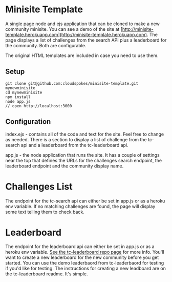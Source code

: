 # Minisite Template

A single page node and ejs application that can be cloned to make a new community minisite. You can see a demo of the site at [http://minisite-template.herokuapp.com](http://minisite-template.herokuapp.com). The page displays a list of challenges from the search API plus a leaderboard for the community. Both are configurable. 

The original HTML templates are included in case you need to use them.

## Setup

    git clone git@github.com:cloudspokes/minisite-template.git mynewminisite
    cd mynewminisite
    npm install
    node app.js
    // open http://localhost:3000

## Configuration

index.ejs - contains all of the code and text for the site. Feel free to change as needed. There is a section to display a list of challenge from the tc-search api and a leaderboard from the tc-leaderboard api.

app.js - the node application that runs the site. It has a couple of settings near the top that defines the URLs for the challenges search endpoint,  the leaderboard endpoint and the community display name.

# Challenges List

The endpoint for the tc-search api can either be set in app.js or as a heroku env variable. If no matching challenges are found, the page will display some text telling them to check back.

# Leaderboard

The endpoint for the leaderboard api can either be set in app.js or as a heroku env variable. [See the tc-leaderboard repo page](https://github.com/cloudspokes/tc-leaderboard) for more info. You'll want to create a new leaderboard for the new community before you get started. You can use the demo leaderbaord from tc-leaderbaord for testing if you'd like for testing. The instructions for creating a new leadboard are on the tc-leaderboard readme. It's simple.